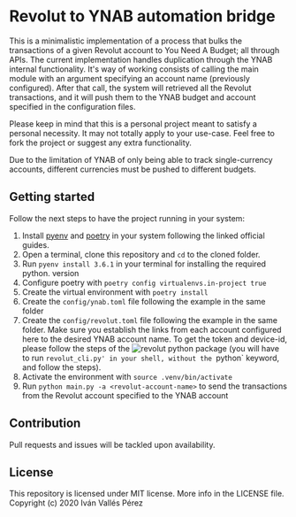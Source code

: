 # Revolut to YNAB automation bridge
This is a minimalistic implementation of a process that bulks the transactions of a given Revolut account to You Need A Budget; all through APIs.
The current implementation handles duplication through the YNAB internal functionality. It's way of working consists of calling the main module with an argument specifying an account name (previously configured). After that call, the system will retrieved all the Revolut transactions, and it will push them to the YNAB budget and account specified in the configuration files.

Please keep in mind that this is a personal project meant to satisfy a personal necessity. It may not totally apply to your use-case. Feel free to fork the project or suggest any extra functionality.

Due to the limitation of YNAB of only being able to track single-currency accounts, different currencies must be pushed to different budgets.

## Getting started
Follow the next steps to have the project running in your system:

1. Install [pyenv](https://github.com/pyenv/pyenv) and [poetry](https://python-poetry.org/) in your system following the linked official guides.
2. Open a terminal, clone this repository and `cd` to the cloned folder.
3. Run `pyenv install 3.6.1` in your terminal for installing the required python.
   version
4. Configure poetry with `poetry config virtualenvs.in-project true`
5. Create the virtual environment with `poetry install`
6. Create the `config/ynab.toml` file following the example in the same folder
7. Create the `config/revolut.toml` file following the example in the same folder. Make sure you establish the links from each account configured here to the desired YNAB account name. To get the token and device-id, please follow the steps of the ![revolut python package](https://github.com/tducret/revolut-python) (you will have to run `revolut_cli.py' in your shell, without the `python` keyword, and follow the steps).
8. Activate the environment with `source .venv/bin/activate`
9.  Run `python main.py -a <revolut-account-name>` to send the transactions from the Revolut account specified to the YNAB account

## Contribution
Pull requests and issues will be tackled upon availability.

## License
This repository is licensed under MIT license. More info in the LICENSE file. Copyright (c) 2020 Iván Vallés Pérez
